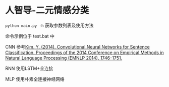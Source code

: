 # 人智导-二元情感分类

``python main.py -h`` 获取参数列表及使用方法

命令示例位于 test.bat 中

CNN 参考[Kim, Y. (2014). Convolutional Neural Networks for Sentence Classification. Proceedings of the 2014 Conference on Empirical Methods in Natural Language Processing (EMNLP 2014), 1746–1751.](http://arxiv.org/abs/1408.5882)

RNN 使用LSTM+全连接

MLP 使用朴素全连接神经网络